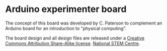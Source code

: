 Arduino experimenter board
==========================

The concept of this board was developed by C. Paterson to complement an Arduino board for an introduction to "physical computing".

The board design and all design files are released under a [Creative Commons Attribution Share-Alike license](http://creativecommons.org/licenses/by-sa/3.0/).
[National STEM Centre](http://www.nationalstemcentre.org.uk "National STEM Centre website").